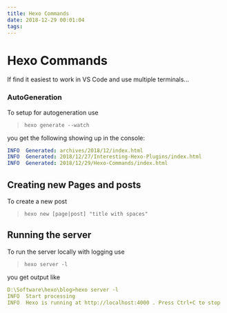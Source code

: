 ```yaml
---
title: Hexo Commands
date: 2018-12-29 00:01:04
tags:
---
```

# Hexo Commands

If find it easiest to work in VS Code and use multiple terminals...

### AutoGeneration
To setup for autogeneration use

> ```hexo generate --watch```


you get the following showing up in the console:
```yaml
INFO  Generated: archives/2018/12/index.html
INFO  Generated: 2018/12/27/Interesting-Hexo-Plugins/index.html
INFO  Generated: 2018/12/29/Hexo-Commands/index.html
```
## Creating new Pages and posts

To create a new post

> ```hexo new [page|post] "title with spaces"```

## Running the server

To run the server locally with logging use

> ```hexo server -l```

you get output like

```YAML
D:\Software\hexo\blog>hexo server -l
INFO  Start processing
INFO  Hexo is running at http://localhost:4000 . Press Ctrl+C to stop
```